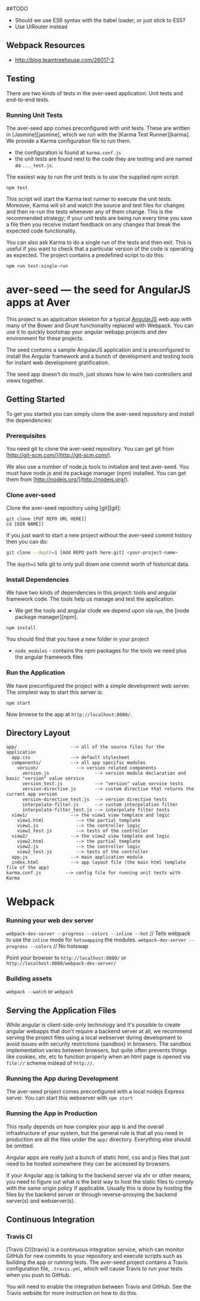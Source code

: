 ##TODO
* Should we use ES6 syntax with the babel loader, or just stick to ES5?
* Use UIRouter instead


## Webpack Resources
* http://blog.teamtreehouse.com/26017-2


## Testing

There are two kinds of tests in the aver-seed application: Unit tests and end-to-end tests.

### Running Unit Tests

The aver-seed app comes preconfigured with unit tests. These are written in
[Jasmine][jasmine], which we run with the [Karma Test Runner][karma]. We provide a Karma
configuration file to run them.

* the configuration is found at `karma.conf.js`
* the unit tests are found next to the code they are testing and are named as `..._test.js`.

The easiest way to run the unit tests is to use the supplied npm script:

```
npm test
```

This script will start the Karma test runner to execute the unit tests. Moreover, Karma will sit and
watch the source and test files for changes and then re-run the tests whenever any of them change.
This is the recommended strategy; if your unit tests are being run every time you save a file then
you receive instant feedback on any changes that break the expected code functionality.

You can also ask Karma to do a single run of the tests and then exit.  This is useful if you want to
check that a particular version of the code is operating as expected.  The project contains a
predefined script to do this:

```
npm run test-single-run
```


# aver-seed — the seed for AngularJS apps at Aver

This project is an application skeleton for a typical [AngularJS](http://angularjs.org/) web app with many of the Bower 
and Grunt functionality replaced with Webpack.
You can use it to quickly bootstrap your angular webapp projects and dev environment for these
projects.

The seed contains a sample AngularJS application and is preconfigured to install the Angular
framework and a bunch of development and testing tools for instant web development gratification.

The seed app doesn't do much, just shows how to wire two controllers and views together.


## Getting Started

To get you started you can simply clone the aver-seed repository and install the dependencies:

### Prerequisites

You need git to clone the aver-seed repository. You can get git from
[http://git-scm.com/](http://git-scm.com/).

We also use a number of node.js tools to initialize and test aver-seed. You must have node.js and
its package manager (npm) installed.  You can get them from [http://nodejs.org/](http://nodejs.org/).

### Clone aver-seed

Clone the aver-seed repository using [git][git]:

```
git clone [PUT REPO URL HERE]]
cd [DIR NAME]]
```

If you just want to start a new project without the aver-seed commit history then you can do:

```bash
git clone --depth=1 [Add REPO path here.git] <your-project-name>
```

The `depth=1` tells git to only pull down one commit worth of historical data.

### Install Dependencies

We have two kinds of dependencies in this project: tools and angular framework code.  The tools help
us manage and test the application.

* We get the tools and angular clode we depend upon via `npm`, the [node package manager][npm].

```
npm install
```

You should find that you have a new folder in your project

* `node_modules` - contains the npm packages for the tools we need plus the angular framework files


### Run the Application

We have preconfigured the project with a simple development web server.  The simplest way to start
this server is:

```
npm start
```

Now browse to the app at `http://localhost:8080/`.



## Directory Layout

```
app/                    --> all of the source files for the application
  app.css               --> default stylesheet
  components/           --> all app specific modules
    version/              --> version related components
      version.js                 --> version module declaration and basic "version" value service
      version_test.js            --> "version" value service tests
      version-directive.js       --> custom directive that returns the current app version
      version-directive_test.js  --> version directive tests
      interpolate-filter.js      --> custom interpolation filter
      interpolate-filter_test.js --> interpolate filter tests
  view1/                --> the view1 view template and logic
    view1.html            --> the partial template
    view1.js              --> the controller logic
    view1_test.js         --> tests of the controller
  view2/                --> the view2 view template and logic
    view2.html            --> the partial template
    view2.js              --> the controller logic
    view2_test.js         --> tests of the controller
  app.js                --> main application module
  index.html            --> app layout file (the main html template file of the app)
karma.conf.js         --> config file for running unit tests with Karma
```



# Webpack

### Running your web dev server
 `webpack-dev-server --progress --colors --inline --hot` // Tells webpack to use the `inline` mode for `hotswapping` the modules. 
 `webpack-dev-server --progress --colors` // No hotswap
 
 Point your browser to `http://localhost:8080/` or  `http://localhost:8080/webpack-dev-server/`
### Building assets
`webpack --watch` or `webpack`

## Serving the Application Files

While angular is client-side-only technology and it's possible to create angular webapps that
don't require a backend server at all, we recommend serving the project files using a local
webserver during development to avoid issues with security restrictions (sandbox) in browsers. The
sandbox implementation varies between browsers, but quite often prevents things like cookies, xhr,
etc to function properly when an html page is opened via `file://` scheme instead of `http://`.


### Running the App during Development

The aver-seed project comes preconfigured with a local nodejs Express server. You can start this webserver with `npm start`


### Running the App in Production

This really depends on how complex your app is and the overall infrastructure of your system, but
the general rule is that all you need in production are all the files under the `app/` directory.
Everything else should be omitted.

Angular apps are really just a bunch of static html, css and js files that just need to be hosted
somewhere they can be accessed by browsers.

If your Angular app is talking to the backend server via xhr or other means, you need to figure
out what is the best way to host the static files to comply with the same origin policy if
applicable. Usually this is done by hosting the files by the backend server or through
reverse-proxying the backend server(s) and webserver(s).


## Continuous Integration

### Travis CI

[Travis CI][travis] is a continuous integration service, which can monitor GitHub for new commits
to your repository and execute scripts such as building the app or running tests. The aver-seed
project contains a Travis configuration file, `.travis.yml`, which will cause Travis to run your
tests when you push to GitHub.

You will need to enable the integration between Travis and GitHub. See the Travis website for more
instruction on how to do this.
